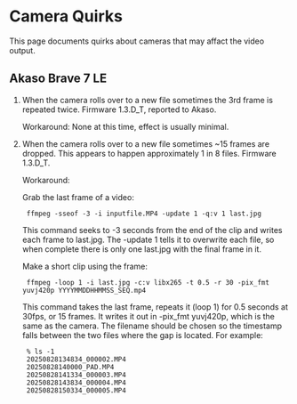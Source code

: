 # Camera Quirks

This page documents quirks about cameras that may affact the video output.

## Akaso Brave 7 LE

1. When the camera rolls over to a new file sometimes the 3rd frame is repeated
   twice.  Firmware 1.3.D\_T, reported to Akaso.

   Workaround: None at this time, effect is usually minimal.

1. When the camera rolls over to a new file sometimes ~15 frames are dropped.
   This appears to happen approximately 1 in 8 files.  Firmware 1.3.D\_T.

   Workaround: 

   Grab the last frame of a video: 

        ffmpeg -sseof -3 -i inputfile.MP4 -update 1 -q:v 1 last.jpg

   This command seeks to -3 seconds from the end of the clip and writes each frame to last.jpg.
   The -update 1 tells it to overwrite each file, so when complete there is only one last.jpg
   with the final frame in it.

   Make a short clip using the frame: 

        ffmpeg -loop 1 -i last.jpg -c:v libx265 -t 0.5 -r 30 -pix_fmt yuvj420p YYYYMMDDHHMMSS_SEQ.mp4

   This command takes the last frame, repeats it (loop 1) for 0.5 seconds at 30fps, or 15 
   frames.  It writes it out in -pix\_fmt yuvj420p, which is the same as the camera.  The
   filename should be chosen so the timestamp falls between the two files where the gap
   is located.  For example:

        % ls -1
        20250828134834_000002.MP4
        20250828140000_PAD.MP4
        20250828141334_000003.MP4
        20250828143834_000004.MP4
        20250828150334_000005.MP4
